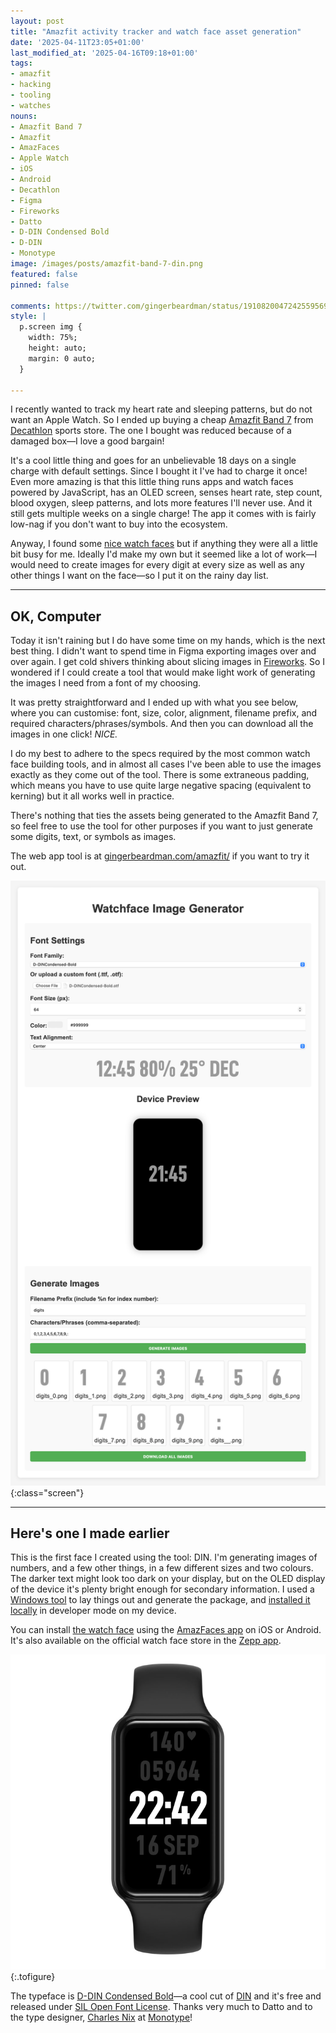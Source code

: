 ```yaml
---
layout: post
title: "Amazfit activity tracker and watch face asset generation"
date: '2025-04-11T23:05+01:00'
last_modified_at: '2025-04-16T09:18+01:00'
tags:
- amazfit
- hacking
- tooling
- watches
nouns:
- Amazfit Band 7
- Amazfit
- AmazFaces
- Apple Watch
- iOS
- Android
- Decathlon
- Figma
- Fireworks
- Datto
- D-DIN Condensed Bold
- D-DIN
- Monotype
image: /images/posts/amazfit-band-7-din.png
featured: false
pinned: false

comments: https://twitter.com/gingerbeardman/status/1910820047242559569
style: |
  p.screen img {
    width: 75%;
    height: auto;
    margin: 0 auto;
  }

---
```


I recently wanted to track my heart rate and sleeping patterns, but do not want an Apple Watch. So I ended up buying a cheap [Amazfit Band 7](https://uk.amazfit.com/products/amazfit-band-7) from [Decathlon](https://www.decathlon.co.uk/p/activity-tracker-band-7/_/R-p-349533?mc=8828106) sports store. The one I bought was reduced because of a damaged box—I love a good bargain!

It's a cool little thing and goes for an unbelievable 18 days on a single charge with default settings. Since I bought it I've had to charge it once! Even more amazing is that this little thing runs apps and watch faces powered by JavaScript, has an OLED screen, senses heart rate, step count, blood oxygen, sleep patterns, and lots more features I'll never use. And it still gets multiple weeks on a single charge! The app it comes with is fairly low-nag if you don't want to buy into the ecosystem.

Anyway, I found some [nice watch faces](https://amazfitwatchfaces.com/amazfit-band/view/58) but if anything they were all a little bit busy for me. Ideally I'd make my own but it seemed like a lot of work—I would need to create images for every digit at every size as well as any other things I want on the face—so I put it on the rainy day list.

----

## OK, Computer

Today it isn't raining but I do have some time on my hands, which is the next best thing. I didn't want to spend time in Figma exporting images over and over again. I get cold shivers thinking about slicing images in [Fireworks](https://en.wikipedia.org/wiki/Macromedia_Fireworks). So I wondered if I could create a tool that would make light work of generating the images I need from a font of my choosing.

It was pretty straightforward and I ended up with what you see below, where you can customise: font, size, color, alignment, filename prefix, and required characters/phrases/symbols. And then you can download all the images in one click! *NICE.*

I do my best to adhere to the specs required by the most common watch face building tools, and in almost all cases I've been able to use the images exactly as they come out of the tool. There is some extraneous padding, which means you have to use quite large negative spacing (equivalent to kerning) but it all works well in practice.

There's nothing that ties the assets being generated to the Amazfit Band 7, so feel free to use the tool for other purposes if you want to just generate some digits, text, or symbols as images.

The web app tool is at [gingerbeardman.com/amazfit/](https://www.gingerbeardman.com/amazfit/) if you want to try it out.

![IMG](/images/posts/amazfit-web-app.png)
{:class="screen"}

----

## Here's one I made earlier

This is the first face I created using the tool: DIN. I'm generating images of numbers, and a few other things, in a few different sizes and two colours. The darker text might look too dark on your display, but on the OLED display of the device it's plenty bright enough for secondary information. I used a [Windows tool](https://amazfitwatchfaces.com/forum/viewtopic.php?t=2743) to lay things out and generate the package, and [installed it locally](https://amazfitwatchfaces.com/forum/viewtopic.php?t=3873) in developer mode on my device.

You can install [the watch face](https://amazfitwatchfaces.com/amazfit-band/view/353) using the [AmazFaces app](https://amazfitwatchfaces.com/awapp) on iOS or Android. It's also available on the official watch face store in the [Zepp app](https://apps.apple.com/gb/app/zepp/id1127269366).

![IMG](/images/posts/amazfit-band-7-din.png "DIN looks super on OLED!")
{:.tofigure}

The typeface is [D-DIN Condensed Bold](https://github.com/amcchord/datto-d-din)—a cool cut of [DIN](https://en.wikipedia.org/wiki/DIN_typeface) and it's free and released under [SIL Open Font License](https://en.wikipedia.org/wiki/SIL_Open_Font_License). Thanks very much to Datto and to the type designer, [Charles Nix](https://luc.devroye.org/showcase-charlesnix/) at [Monotype](https://www.monotype.com/studio/charles-nix)!